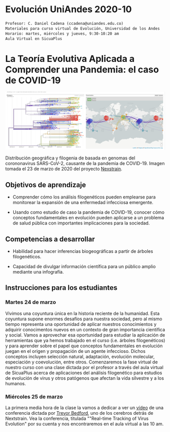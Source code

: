 # Evolución UniAndes 2020-10
    
    Profesor: C. Daniel Cadena (ccadena@uniandes.edu.co) 
    Materiales para curso virtual de Evolución, Universidad de los Andes
    Horario: martes, miércoles y jueves, 9:30-10:20 am
    Aula Virtual en SicuaPlus
       
# La Teoría Evolutiva Aplicada a Comprender una Pandemia: el caso de COVID-19

![](nextstrain.png)

Distribución geográfica y filogenia de basada en genomas del corononavirus SARS-CoV-2, causante de la pandemia de COVID-19. Imagen tomada el 23 de marzo de 2020 del proyecto [Nexstrain](https://nextstrain.org/).
    
## Objetivos de aprendizaje

-	Comprender cómo los análisis filogenéticos pueden emplearse para monitorear la expansión de una enfermedad infecciosa emergente.

-	Usando como estudio de caso la pandemia de COVID-19, conocer cómo conceptos fundamentales en evolución pueden aplicarse a un problema de salud pública con importantes implicaciones para la sociedad.

## Competencias a desarrollar

-	Habilidad para hacer inferencias biogeográficas a partir de árboles filogenéticos.

-	Capacidad de divulgar información científica para un público amplio mediante una infografía.

## Instrucciones para los estudiantes

### Martes 24 de marzo

Vivimos una coyuntura única en la historia reciente de la humanidad. Esta coyuntura supone enormes desafíos para nuestra sociedad, pero al mismo tiempo representa una oportunidad de aplicar nuestros conocimientos y adquirir conocimentos nuevos en un contexto de gran importancia científica y social. Vamos a aprovechar esa oportunidad para estudiar la aplicación de herramientas que ya hemos trabajado en el curso (i.e. árboles filogenéticos) y para aprender sobre el papel que conceptos fundamentales en evolución juegan en el origen y propagación de un agente infeccioso. Dichos conceptos incluyen selección natural, adaptación, evolución molecular, especiación y coevolución, entre otros. Comenzaremos la fase virtual de nuestro curso con una clase dictada por el profesor a través del aula virtual de SicuaPlus acerca de aplicaciones del análisis filogenético para estudios de evolución de virus y otros patógenos que afectan la vida silvestre y a los humanos.

### Miércoles 25 de marzo

La primera media hora de la clase la vamos a dedicar a ver un [vídeo](https://youtu.be/Ok2iZ9-cUlk) de una conferencia dictada por [Trevor Bedford](https://twitter.com/trvrb), uno de los cerebros detrás de Nextstrain. Vea la conferencia, titulada ""Real-time Tracking of Virus Evolution" por su cuenta y nos encontraremos en el aula virtual a las 10 am.
